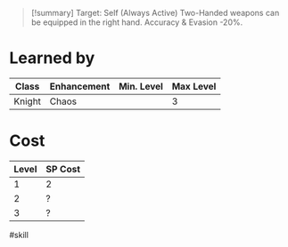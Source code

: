>[!summary]
>Target: Self (Always Active)
>Two-Handed weapons can be equipped in the right hand.
>Accuracy & Evasion -20%.
# Learned by
| Class  | Enhancement | Min. Level | Max Level |
| ------ | ----------- | ---------- | --------- |
| Knight | Chaos       |            | 3         | 
# Cost
| Level | SP Cost |
| ----- | ------- |
| 1     | 2       |
| 2     | ?       |
| 3     | ?       |

#skill 
